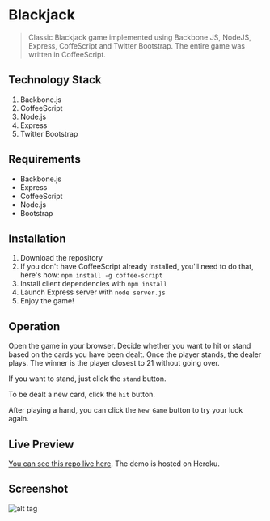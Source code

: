# Blackjack

> Classic Blackjack game implemented using Backbone.JS, NodeJS, Express, CoffeScript and Twitter
Bootstrap. The entire game was written in CoffeeScript.

## Technology Stack
1. Backbone.js
2. CoffeeScript
3. Node.js
4. Express
5. Twitter Bootstrap

## Requirements
- Backbone.js
- Express
- CoffeeScript
- Node.js
- Bootstrap

## Installation
1. Download the repository
2. If you don't have CoffeeScript already installed, you'll need to do that, here's how:
`npm install -g coffee-script`
3. Install client dependencies with `npm install`
4. Launch Express server with `node server.js`
5. Enjoy the game!

## Operation
Open the game in your browser. Decide whether you want to hit or stand based on the cards you have
been dealt. Once the player stands, the dealer plays. The winner is the player closest to 21 without
going over.

If you want to stand, just click the `stand` button.

To be dealt a new card, click the `hit` button.

After playing a hand, you can click the `New Game` button to try your luck again.

## Live Preview
[You can see this repo live here](http://jb-blackjack.herokuapp.com/).  The demo is hosted on Heroku.

## Screenshot
![alt tag](http://jenniferbland.com/blackjack/screenshot.png)
